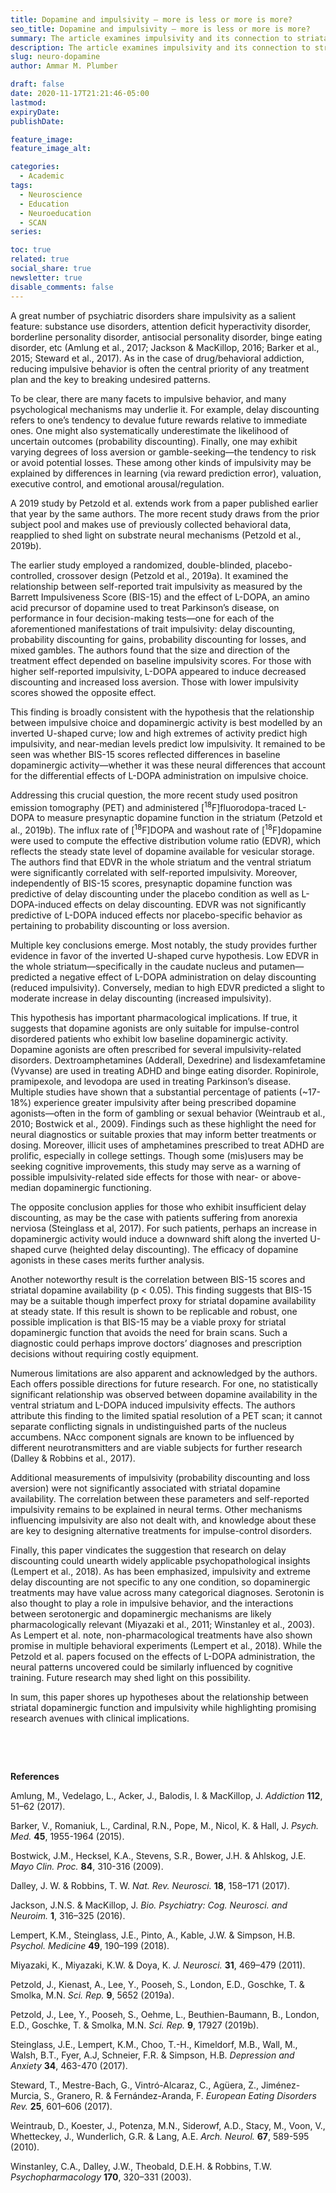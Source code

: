 ```yaml
---
title: Dopamine and impulsivity — more is less or more is more?
seo_title: Dopamine and impulsivity — more is less or more is more?
summary: The article examines impulsivity and its connection to striatal dopamine function, indicating an inverted U-shaped relationship with treatment implications for impulse-control disorders.
description: The article examines impulsivity and its connection to striatal dopamine function, indicating an inverted U-shaped relationship with treatment implications for impulse-control disorders.
slug: neuro-dopamine
author: Ammar M. Plumber

draft: false
date: 2020-11-17T21:21:46-05:00
lastmod: 
expiryDate: 
publishDate: 

feature_image: 
feature_image_alt: 

categories:
  - Academic
tags:
  - Neuroscience
  - Education
  - Neuroeducation
  - SCAN
series: 

toc: true
related: true
social_share: true
newsletter: true
disable_comments: false
---
```


A great number of psychiatric disorders share impulsivity as a salient feature: substance use disorders, attention deficit hyperactivity disorder, borderline personality disorder, antisocial personality disorder, binge eating disorder, etc (Amlung et al., 2017; Jackson & MacKillop, 2016; Barker et al., 2015; Steward et al., 2017). As in the case of drug/behavioral addiction, reducing impulsive behavior is often the central priority of any treatment plan and the key to breaking undesired patterns.

To be clear, there are many facets to impulsive behavior, and many psychological mechanisms may underlie it. For example, delay discounting refers to one’s tendency to devalue future rewards relative to immediate ones. One might also systematically underestimate the likelihood of uncertain outcomes (probability discounting). Finally, one may exhibit varying degrees of loss aversion or gamble-seeking—the tendency to risk or avoid potential losses. These among other kinds of impulsivity may be explained by differences in learning (via reward prediction error), valuation, executive control, and emotional arousal/regulation.

A 2019 study by Petzold et al. extends work from a paper published earlier that year by the same authors. The more recent study draws from the prior subject pool and makes use of previously collected behavioral data, reapplied to shed light on substrate neural mechanisms (Petzold et al., 2019b).

The earlier study employed a randomized, double-blinded, placebo-controlled, crossover design (Petzold et al., 2019a). It examined the relationship between self-reported trait impulsivity as measured by the Barrett Impulsiveness Score (BIS-15) and the effect of L-DOPA, an amino acid precursor of dopamine used to treat Parkinson’s disease, on performance in four decision-making tests—one for each of the aforementioned manifestations of trait impulsivity: delay discounting, probability discounting for gains, probability discounting for losses, and mixed gambles. The authors found that the size and direction of the treatment effect depended on baseline impulsivity scores. For those with higher self-reported impulsivity, L-DOPA appeared to induce decreased discounting and increased loss aversion. Those with lower impulsivity scores showed the opposite effect.

This finding is broadly consistent with the hypothesis that the relationship between impulsive choice and dopaminergic activity is best modelled by an inverted U-shaped curve; low and high extremes of activity predict high impulsivity, and near-median levels predict low impulsivity. It remained to be seen was whether BIS-15 scores reflected differences in baseline dopaminergic activity—whether it was these neural differences that account for the differential effects of L-DOPA administration on impulsive choice.

Addressing this crucial question, the more recent study used positron emission tomography (PET) and administered [<sup>18</sup>F]fluorodopa-traced L-DOPA to measure presynaptic dopamine function in the striatum (Petzold et al., 2019b). The influx rate of [<sup>18</sup>F]DOPA and washout rate of [<sup>18</sup>F]dopamine were used to compute the effective distribution volume ratio (EDVR), which reflects the steady state level of dopamine available for vesicular storage. The authors find that EDVR in the whole striatum and the ventral striatum were significantly correlated with self-reported impulsivity. Moreover, independently of BIS-15 scores, presynaptic dopamine function was predictive of delay discounting under the placebo condition as well as L-DOPA-induced effects on delay discounting. EDVR was not significantly predictive of L-DOPA induced effects nor placebo-specific behavior as pertaining to probability discounting or loss aversion.

Multiple key conclusions emerge. Most notably, the study provides further evidence in favor of the inverted U-shaped curve hypothesis. Low EDVR in the whole striatum—specifically in the caudate nucleus and putamen—predicted a negative effect of L-DOPA administration on delay discounting (reduced impulsivity). Conversely, median to high EDVR predicted a slight to moderate increase in delay discounting (increased impulsivity). 

This hypothesis has important pharmacological implications. If true, it suggests that dopamine agonists are only suitable for impulse-control disordered patients who exhibit low baseline dopaminergic activity. Dopamine agonists are often prescribed for several impulsivity-related disorders. Dextroamphetamines (Adderall, Dexedrine) and lisdexamfetamine (Vyvanse) are used in treating ADHD and binge eating disorder. Ropinirole, pramipexole, and levodopa are used in treating Parkinson’s disease. Multiple studies have shown that a substantial percentage of patients (~17-18%) experience greater impulsivity after being prescribed dopamine agonists—often in the form of gambling or sexual behavior (Weintraub et al., 2010; Bostwick et al., 2009). Findings such as these highlight the need for neural diagnostics or suitable proxies that may inform better treatments or dosing. Moreover, illicit uses of amphetamines prescribed to treat ADHD are prolific, especially in college settings. Though some (mis)users may be seeking cognitive improvements, this study may serve as a warning of possible impulsivity-related side effects for those with near- or above-median dopaminergic functioning.

The opposite conclusion applies for those who exhibit insufficient delay discounting, as may be the case with patients suffering from anorexia nerviosa (Steinglass et al, 2017). For such patients, perhaps an increase in dopaminergic activity would induce a downward shift along the inverted U-shaped curve (heighted delay discounting). The efficacy of dopamine agonists in these cases merits further analysis.

Another noteworthy result is the correlation between BIS-15 scores and striatal dopamine availability (p < 0.05). This finding suggests that BIS-15 may be a suitable though imperfect proxy for striatal dopamine availability at steady state. If this result is shown to be replicable and robust, one possible implication is that BIS-15 may be a viable proxy for striatal dopaminergic function that avoids the need for brain scans. Such a diagnostic could perhaps improve doctors’ diagnoses and prescription decisions without requiring costly equipment.

Numerous limitations are also apparent and acknowledged by the authors. Each offers possible directions for future research. For one, no statistically significant relationship was observed between dopamine availability in the ventral striatum and L-DOPA induced impulsivity effects. The authors attribute this finding to the limited spatial resolution of a PET scan; it cannot separate conflicting signals in undistinguished parts of the nucleus accumbens. NAcc component signals are known to be influenced by different neurotransmitters and are viable subjects for further research (Dalley & Robbins et al., 2017). 

Additional measurements of impulsivity (probability discounting and loss aversion) were not significantly associated with striatal dopamine availability. The correlation between these parameters and self-reported impulsivity remains to be explained in neural terms. Other mechanisms influencing impulsivity are also not dealt with, and knowledge about these are key to designing alternative treatments for impulse-control disorders.

Finally, this paper vindicates the suggestion that research on delay discounting could unearth widely applicable psychopathological insights (Lempert et al., 2018). As has been emphasized, impulsivity and extreme delay discounting are not specific to any one condition, so dopaminergic treatments may have value across many categorical diagnoses. Serotonin is also thought to play a role in impulsive behavior, and the interactions between serotonergic and dopaminergic mechanisms are likely pharmacologically relevant (Miyazaki et al., 2011; Winstanley et al., 2003). As Lempert et al. note, non-pharmacological treatments have also shown promise in multiple behavioral experiments (Lempert et al., 2018). While the Petzold et al. papers focused on the effects of L-DOPA administration, the neural patterns uncovered could be similarly influenced by cognitive training. Future research may shed light on this possibility.

In sum, this paper shores up hypotheses about the relationship between striatal dopaminergic function and impulsivity while highlighting promising research avenues with clinical implications.

&nbsp;

&nbsp;

**References**

Amlung, M., Vedelago, L., Acker, J., Balodis, I. & MacKillop, J. _Addiction_ **112**, 51–62 (2017).

Barker, V., Romaniuk, L., Cardinal, R.N., Pope, M., Nicol, K. & Hall, J. _Psych. Med._ **45**, 1955-1964 (2015).

Bostwick, J.M., Hecksel, K.A., Stevens, S.R., Bower, J.H. & Ahlskog, J.E. _Mayo Clin. Proc._ **84**, 310-316 (2009).

Dalley, J. W. & Robbins, T. W. _Nat. Rev. Neurosci._ **18**, 158–171 (2017).

Jackson, J.N.S. & MacKillop, J. _Bio. Psychiatry: Cog. Neurosci. and Neuroim._ **1**, 316–325 (2016).

Lempert, K.M., Steinglass, J.E., Pinto, A., Kable, J.W. & Simpson, H.B. _Psychol. Medicine_ **49**, 190–199 (2018).

Miyazaki, K., Miyazaki, K.W. & Doya, K. _J. Neurosci._ **31**, 469–479 (2011).

Petzold, J., Kienast, A., Lee, Y., Pooseh, S., London, E.D., Goschke, T. & Smolka, M.N. _Sci. Rep._ **9**, 5652 (2019a).

Petzold, J., Lee, Y., Pooseh, S., Oehme, L., Beuthien-Baumann, B., London, E.D., Goschke, T. & Smolka, M.N. _Sci. Rep._ **9**, 17927 (2019b).

Steinglass, J.E., Lempert, K.M., Choo, T.-H., Kimeldorf, M.B., Wall, M., Walsh, B.T., Fyer, A.J, Schneier, F.R. & Simpson, H.B. _Depression and Anxiety_ **34**, 463-470 (2017). 

Steward, T., Mestre-Bach, G., Vintró-Alcaraz, C., Agüera, Z., Jiménez-Murcia, S., Granero, R. & Fernández-Aranda, F. _European Eating Disorders Rev._ **25**, 601–606 (2017).

Weintraub, D., Koester, J., Potenza, M.N., Siderowf, A.D., Stacy, M., Voon, V., Whetteckey, J., Wunderlich, G.R. & Lang, A.E. _Arch. Neurol._ **67**, 589-595 (2010).

Winstanley, C.A., Dalley, J.W., Theobald, D.E.H. & Robbins, T.W. _Psychopharmacology_ **170**, 320–331 (2003).